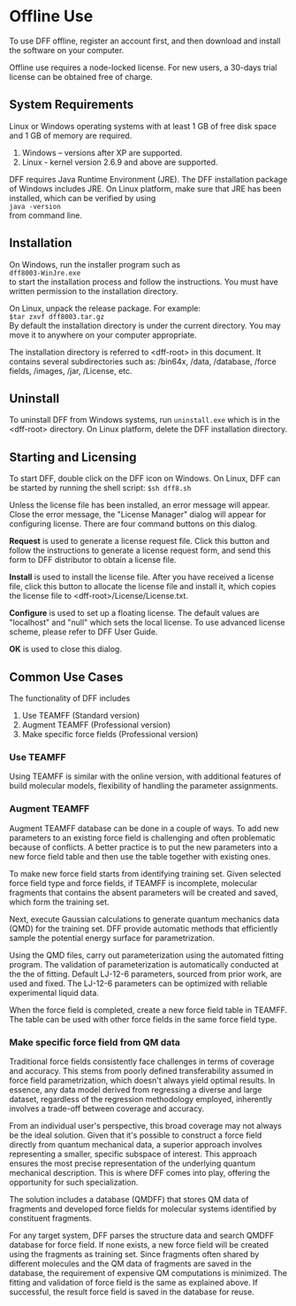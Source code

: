 # Offline Use

To use DFF offline, register an account first, and then download and install the software on your computer. 


Offline use requires a node-locked license. For new users, a 30-days trial license can be obtained free of charge.

## System Requirements

Linux or Windows operating systems with at least 1 GB of free disk space and 1 GB of memory are required.
1.	Windows – versions after XP are supported. 
2.	Linux - kernel version 2.6.9 and above are supported.

DFF requires Java Runtime Environment (JRE). The DFF installation package of Windows includes JRE. On Linux platform, make sure that JRE has been installed, which can be verified by using
<br/>
`java -version`
<br/>
from command line.

## Installation
On Windows, run the installer program such as <br/>`dff8003-WinJre.exe` <br/>to start the installation process and follow the instructions. You must have written permission to the installation directory.

On Linux, unpack the release package. For example:
<br/>
`$tar zxvf dff8003.tar.gz`
<br/>
By default the installation directory is under the current directory. You may move it to anywhere on your computer appropriate. 

The installation directory is referred to \<dff-root\> in this document. It contains several subdirectories such as: /bin64x, /data, /database, /force fields, /images, /jar, /License, etc.

## Uninstall 
To uninstall DFF from Windows systems, run `uninstall.exe` which is in the \<dff-root\> directory. On Linux platform, delete the DFF installation directory.

## Starting and Licensing
To start DFF, double click on the DFF icon on Windows. On Linux, DFF can be started by running the shell script: 
        `$sh dff8.sh`

Unless the license file has been installed, an error message will appear. Close the error message, the "License Manager" dialog will appear for configuring license. There are four command buttons on this dialog. 

**Request** is used to generate a license request file. Click this button and follow the instructions to generate a license request form, and send this form to DFF distributor to obtain a license file. 

**Install** is used to install the license file. After you have received a license file, click this button to allocate the license file and install it, which copies the license file to \<dff-root>/License/License.txt. 

**Configure** is used to set up a floating license. The default values are "localhost" and "null" which sets the local license. To use advanced license scheme, please refer to DFF User Guide. 

**OK** is used to close this dialog.

## Common Use Cases
The functionality of DFF includes 
1) Use TEAMFF (Standard version)
2) Augment TEAMFF (Professional version)
3) Make specific force fields (Professional version) 


### Use TEAMFF
Using TEAMFF is similar with the online version, with additional features of build molecular models, flexibility of handling the parameter assignments. 

### Augment TEAMFF

Augment TEAMFF database can be done in a couple of ways. To add new parameters to an existing force field is challenging and often problematic because of conflicts. A better practice is to put the new parameters into a new force field table and then use the table together with existing ones. 

To make new force field starts from identifying training set. Given selected force field type and force fields, if TEAMFF is incomplete, molecular fragments that contains the absent parameters will be created and saved, which form the training set.

Next, execute Gaussian calculations to generate quantum mechanics data (QMD) for the training set. DFF provide automatic methods that efficiently sample the potential energy surface for parametrization.

Using the QMD files, carry out parameterization using the automated fitting program. The validation of parameterization is automatically conducted at the the of fitting. Default LJ-12-6 parameters, sourced from prior work, are used and fixed. The LJ-12-6 parameters can be optimized with reliable experimental liquid data. 

When the force field is completed, create a new force field table in TEAMFF. The table can be used with other force fields in the same force field type.


### Make specific force field from QM data 

Traditional force fields consistently face challenges in terms of coverage and accuracy. This stems from poorly defined transferability assumed in force field parametrization, which doesn't always yield optimal results. In essence, any data model derived from regressing a diverse and large dataset, regardless of the regression methodology employed, inherently involves a trade-off between coverage and accuracy.

From an individual user's perspective, this broad coverage may not always be the ideal solution. Given that it's possible to construct a force field directly from quantum mechanical data, a superior approach involves representing a smaller, specific subspace of interest. This approach ensures the most precise representation of the underlying quantum mechanical description. This is where DFF comes into play, offering the opportunity for such specialization. 

The solution includes a database (QMDFF) that stores QM data of fragments and developed force fields for molecular systems identified by constituent fragments. 

For any target system, DFF parses the structure data and search QMDFF database for force field. If none exists, a new force field will be created using the fragments as training set. Since fragments often shared by different molecules and the QM data of fragments are saved in the database, the requirement of expensive QM computations is minimized. The fitting and validation of force field is the same as explained above. If successful, the result force field is saved in the database for reuse.

